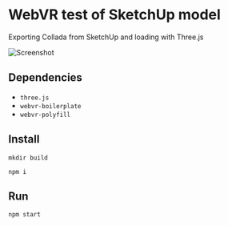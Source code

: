 # WebVR test of SketchUp model

Exporting Collada from SketchUp and loading with Three.js

![Screenshot](https://www.dropbox.com/s/jip13pbha0hr23f/Screenshot%202017-05-05%2015.22.32.png?raw=1)


## Dependencies
* `three.js`
* `webvr-boilerplate`
* `webvr-polyfill`

## Install

`mkdir build`

`npm i`

## Run

`npm start`
